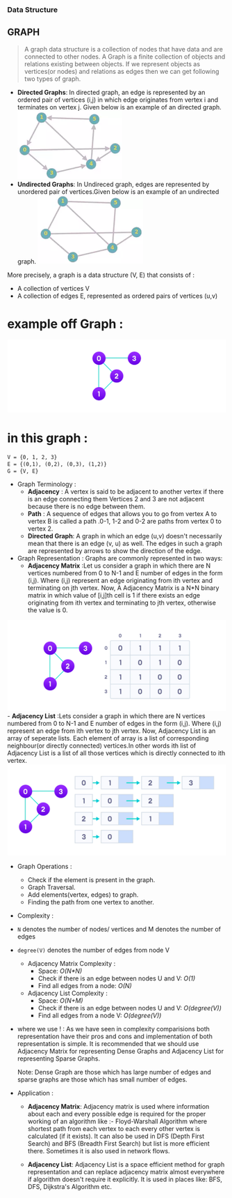 ### Data Structure ###
## GRAPH ##
> A graph data structure is a collection of nodes that have data and are connected to other nodes.
> A Graph is a finite collection of objects and relations existing between objects. If we represent objects as vertices(or nodes) and relations as edges then we can get following two types of graph.
- **Directed Graphs**: In directed graph, an edge is represented by an ordered pair of vertices (i,j) in which edge originates from vertex i and terminates on vertex j. Given below is an example of an directed graph.
![graph](/ALGORITHMS-DATA-STRUCT/img/directedGraph.webp)
- **Undirected Graphs**: In Undireced graph, edges are represented by unordered pair of vertices.Given below is an example of an undirected graph.
![graph](/ALGORITHMS-DATA-STRUCT/img/undirectedGraph.webp)

More precisely, a graph is a data structure (V, E) that consists of :
- A collection of vertices V
- A collection of edges E, represented as ordered pairs of vertices (u,v)
# example off Graph : #

![graph](/ALGORITHMS-DATA-STRUCT/img/graph-vertices-edges_0.webp)

# in this graph : #
```
V = {0, 1, 2, 3}
E = {(0,1), (0,2), (0,3), (1,2)}
G = {V, E}
```
- Graph Terminology :
    - **Adjacency** : A vertex is said to be adjacent to another vertex if there is an edge connecting them Vertices 2 and 3 are not adjacent because there is no edge between them.
    - **Path** : A sequence of edges that allows you to go from vertex A to vertex B is called a path .0-1, 1-2 and 0-2 are paths from vertex 0 to vertex 2.
    - **Directed Graph**: A graph in which an edge (u,v) doesn't necessarily mean that there is an edge (v, u) as well. The edges in such a graph are represented by arrows to show the direction of the edge.
- Graph Representation :
Graphs are commonly represented in two ways:
    - **Adjacency Matrix** :Let us consider a graph in which there are N vertices numbered from 0 to N-1 and E number of edges in the form (i,j). Where (i,j) represent an edge originating from ith vertex and terminating on jth vertex. Now, A Adjacency Matrix is a N*N binary matrix in which value of [i,j]th cell is 1 if there exists an edge originating from ith vertex and terminating to jth vertex, otherwise the value is 0.
  
![graph](/ALGORITHMS-DATA-STRUCT/img/adjacency-matrix_1.webp)
    - **Adjacency List** :Lets consider a graph in which there are N vertices numbered from 0 to N-1 and E number of edges in the form (i,j). Where (i,j) represent an edge from ith vertex to jth vertex. Now, Adjacency List is an array of seperate lists. Each element of array is a list of corresponding neighbour(or directly connected) vertices.In other words ith list of Adjacency List is a list of all those vertices which is directly connected to ith vertex.
![graph](/ALGORITHMS-DATA-STRUCT/img/adjacency-list.webp)

- Graph Operations :
    - Check if the element is present in the graph.
    - Graph Traversal.
    - Add elements(vertex, edges) to graph.
    - Finding the path from one vertex to another.
- Complexity :
- `N` denotes the number of nodes/ vertices and M denotes the number of edges
- `degree(V)` denotes the number of edges from node V
    - Adjacency Matrix Complexity :
      - Space: _O(N*N)_
      - Check if there is an edge between nodes U and V: _O(1)_
      - Find all edges from a node: _O(N)_
    - Adjacency List Complexity :
      - Space: _O(N+M)_
      - Check if there is an edge between nodes U and V: _O(degree(V))_
      - Find all edges from a node V: _O(degree(V))_
- where we use ! :
    As we have seen in complexity comparisions both representation have their pros and cons and implementation of both representation is simple. It is recommended that we should use Adjacency Matrix for representing Dense Graphs and Adjacency List for representing Sparse Graphs.

    Note: Dense Graph are those which has large number of edges and sparse graphs are those which has small number of edges.

- Application :
    - **Adjacency Matrix**: 
    Adjacency matrix is used where information about each and every possible edge is required for the proper working of an algorithm like :- Floyd-Warshall Algorithm where shortest path from each vertex to each every other vertex is calculated (if it exists). It can also be used in DFS (Depth First Search) and BFS (Breadth First Search) but list is more efficient there. Sometimes it is also used in network flows.

    - **Adjacency List**:
    Adjacency List is a space efficient method for graph representation and can replace adjacency matrix almost everywhere if algorithm doesn't require it explicitly. It is used in places like: BFS, DFS, Dijkstra's Algorithm etc.